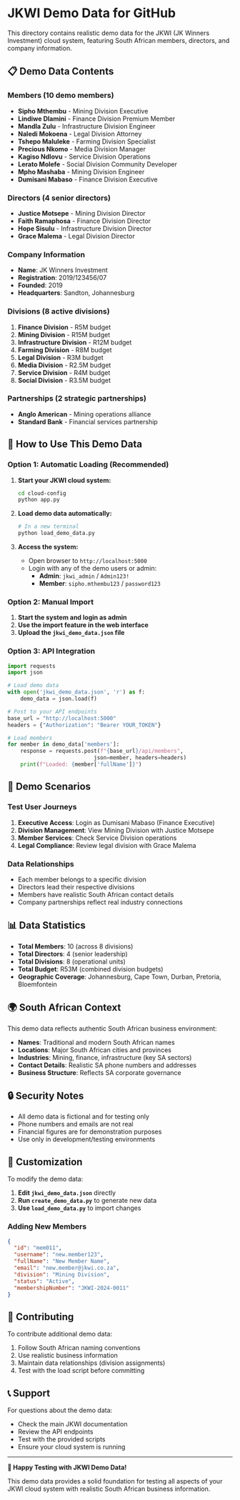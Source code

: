 # JKWI Demo Data for GitHub

This directory contains realistic demo data for the JKWI (JK Winners Investment) cloud system, featuring South African members, directors, and company information.

## 📋 Demo Data Contents

### Members (10 demo members)
- **Sipho Mthembu** - Mining Division Executive
- **Lindiwe Dlamini** - Finance Division Premium Member  
- **Mandla Zulu** - Infrastructure Division Engineer
- **Naledi Mokoena** - Legal Division Attorney
- **Tshepo Maluleke** - Farming Division Specialist
- **Precious Nkomo** - Media Division Manager
- **Kagiso Ndlovu** - Service Division Operations
- **Lerato Molefe** - Social Division Community Developer
- **Mpho Mashaba** - Mining Division Engineer
- **Dumisani Mabaso** - Finance Division Executive

### Directors (4 senior directors)
- **Justice Motsepe** - Mining Division Director
- **Faith Ramaphosa** - Finance Division Director
- **Hope Sisulu** - Infrastructure Division Director
- **Grace Malema** - Legal Division Director

### Company Information
- **Name**: JK Winners Investment
- **Registration**: 2019/123456/07
- **Founded**: 2019
- **Headquarters**: Sandton, Johannesburg

### Divisions (8 active divisions)
1. **Finance Division** - R5M budget
2. **Mining Division** - R15M budget  
3. **Infrastructure Division** - R12M budget
4. **Farming Division** - R8M budget
5. **Legal Division** - R3M budget
6. **Media Division** - R2.5M budget
7. **Service Division** - R4M budget
8. **Social Division** - R3.5M budget

### Partnerships (2 strategic partnerships)
- **Anglo American** - Mining operations alliance
- **Standard Bank** - Financial services partnership

## 🚀 How to Use This Demo Data

### Option 1: Automatic Loading (Recommended)

1. **Start your JKWI cloud system:**
   ```bash
   cd cloud-config
   python app.py
   ```

2. **Load demo data automatically:**
   ```bash
   # In a new terminal
   python load_demo_data.py
   ```

3. **Access the system:**
   - Open browser to `http://localhost:5000`
   - Login with any of the demo users or admin:
     - **Admin**: `jkwi_admin` / `Admin123!`
     - **Member**: `sipho.mthembu123` / `password123`

### Option 2: Manual Import

1. **Start the system and login as admin**
2. **Use the import feature in the web interface**
3. **Upload the `jkwi_demo_data.json` file**

### Option 3: API Integration

```python
import requests
import json

# Load demo data
with open('jkwi_demo_data.json', 'r') as f:
    demo_data = json.load(f)

# Post to your API endpoints
base_url = "http://localhost:5000"
headers = {"Authorization": "Bearer YOUR_TOKEN"}

# Load members
for member in demo_data['members']:
    response = requests.post(f"{base_url}/api/members", 
                           json=member, headers=headers)
    print(f"Loaded: {member['fullName']}")
```

## 🎯 Demo Scenarios

### Test User Journeys

1. **Executive Access**: Login as Dumisani Mabaso (Finance Executive)
2. **Division Management**: View Mining Division with Justice Motsepe
3. **Member Services**: Check Service Division operations
4. **Legal Compliance**: Review legal division with Grace Malema

### Data Relationships

- Each member belongs to a specific division
- Directors lead their respective divisions
- Members have realistic South African contact details
- Company partnerships reflect real industry connections

## 📊 Data Statistics

- **Total Members**: 10 (across 8 divisions)
- **Total Directors**: 4 (senior leadership)
- **Total Divisions**: 8 (operational units)
- **Total Budget**: R53M (combined division budgets)
- **Geographic Coverage**: Johannesburg, Cape Town, Durban, Pretoria, Bloemfontein

## 🌍 South African Context

This demo data reflects authentic South African business environment:

- **Names**: Traditional and modern South African names
- **Locations**: Major South African cities and provinces
- **Industries**: Mining, finance, infrastructure (key SA sectors)
- **Contact Details**: Realistic SA phone numbers and addresses
- **Business Structure**: Reflects SA corporate governance

## 🔒 Security Notes

- All demo data is fictional and for testing only
- Phone numbers and emails are not real
- Financial figures are for demonstration purposes
- Use only in development/testing environments

## 📝 Customization

To modify the demo data:

1. **Edit `jkwi_demo_data.json`** directly
2. **Run `create_demo_data.py`** to generate new data
3. **Use `load_demo_data.py`** to import changes

### Adding New Members

```json
{
  "id": "mem011",
  "username": "new.member123",
  "fullName": "New Member Name",
  "email": "new.member@jkwi.co.za",
  "division": "Mining Division",
  "status": "Active",
  "membershipNumber": "JKWI-2024-0011"
}
```

## 🤝 Contributing

To contribute additional demo data:

1. Follow South African naming conventions
2. Use realistic business information
3. Maintain data relationships (division assignments)
4. Test with the load script before committing

## 📞 Support

For questions about the demo data:

- Check the main JKWI documentation
- Review the API endpoints
- Test with the provided scripts
- Ensure your cloud system is running

---

**🎉 Happy Testing with JKWI Demo Data!**

This demo data provides a solid foundation for testing all aspects of your JKWI cloud system with realistic South African business information.
